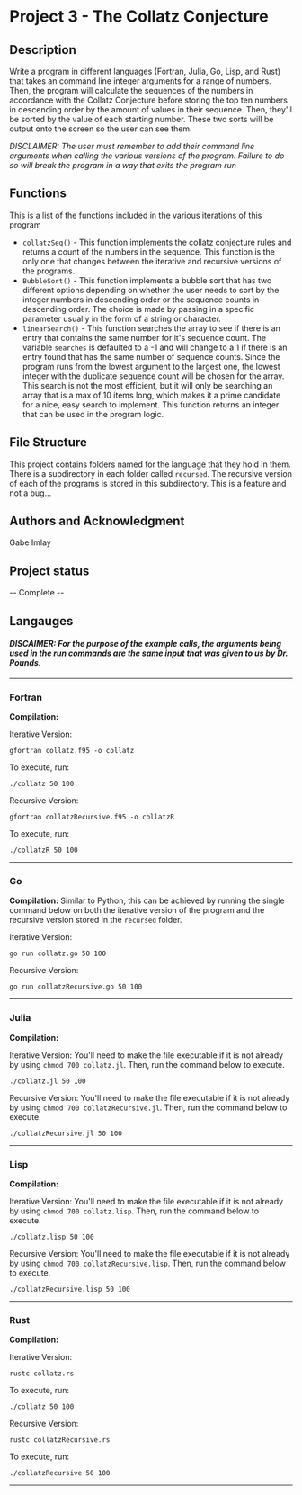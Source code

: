 # Project 3 - The Collatz Conjecture

## Description
Write a program in different languages (Fortran, Julia, Go, Lisp, and Rust) that takes an command line integer arguments for a range of numbers. Then, the program will calculate the sequences of the numbers in accordance with the Collatz Conjecture before storing the top ten numbers in descending order by the amount of values in their sequence. Then, they'll be sorted by the value of each starting number. These two sorts will be output onto the screen so the user can see them. 

*DISCLAIMER: The user must remember to add their command line arguments when calling the various versions of the program. Failure to do so will break the program in a way that exits the program run*

## Functions
This is a list of the functions included in the various iterations of this program

- `collatzSeq()` - This function implements the collatz conjecture rules and returns a count of the numbers in the sequence. This function is the only one that changes between the iterative and recursive versions of the programs. 
- `BubbleSort()` - This function implements a bubble sort that has two different options depending on whether the user needs to sort by the integer numbers in descending order or the sequence counts in descending order. The choice is made by passing in a specific parameter usually in the form of a string or character. 
- `linearSearch()` - This function searches the array to see if there is an entry that contains the same number for it's sequence count. The variable `searches` is defaulted to a -1 and will change to a 1 if there is an entry found that has the same number of sequence counts. Since the program runs from the lowest argument to the largest one, the lowest integer with the duplicate sequence count will be chosen for the array. This search is not the most efficient, but it will only be searching an array that is a max of 10 items long, which makes it a prime candidate for a nice, easy search to implement. This function returns an integer that can be used in the program logic. 

## File Structure
This project contains folders named for the language that they hold in them. There is a subdirectory in each folder called `recursed`. The recursive version of each of the programs is stored in this subdirectory. This is a feature and not a bug...

## Authors and Acknowledgment
Gabe Imlay

## Project status
 -- Complete -- 

## Langauges 


#### *DISCAIMER: For the purpose of the example calls, the arguments being used in the run commands are the same input that was given to us by Dr. Pounds.*
---
### Fortran

**Compilation:** 

Iterative Version:
```
gfortran collatz.f95 -o collatz
```
To execute, run:
```
./collatz 50 100
```

Recursive Version:
```
gfortran collatzRecursive.f95 -o collatzR
```
To execute, run:
```
./collatzR 50 100
```
--- 
### Go

**Compilation:** Similar to Python, this can be achieved by running the single command below on both the iterative version of the program and the recursive version stored in the `recursed` folder. 

Iterative Version:
```
go run collatz.go 50 100
```

Recursive Version:
```
go run collatzRecursive.go 50 100
```
--- 
### Julia

**Compilation:** 

Iterative Version: You'll need to make the file executable if it is not already by using `chmod 700 collatz.jl`. Then, run the command below to execute. 
```
./collatz.jl 50 100
```

Recursive Version: You'll need to make the file executable if it is not already by using `chmod 700 collatzRecursive.jl`. Then, run the command below to execute. 
```
./collatzRecursive.jl 50 100
```
--- 
### Lisp

**Compilation:** 

Iterative Version: You'll need to make the file executable if it is not already by using `chmod 700 collatz.lisp`. Then, run the command below to execute. 
```
./collatz.lisp 50 100
```

Recursive Version: You'll need to make the file executable if it is not already by using `chmod 700 collatzRecursive.lisp`. Then, run the command below to execute. 
```
./collatzRecursive.lisp 50 100
```
--- 
### Rust

**Compilation:** 

Iterative Version:
```
rustc collatz.rs
```
To execute, run:
```
./collatz 50 100
```

Recursive Version:
```
rustc collatzRecursive.rs
```
To execute, run:
```
./collatzRecursive 50 100
```
--- 

